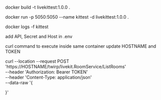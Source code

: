 docker build -t livekittest:1.0.0 .

docker run -p 5050:5050 --name kittest -d livekittest:1.0.0 .

docker logs -f kittest

add API, Secret and Host in .env

curl command to execute inside same container update HOSTNAME and TOKEN

curl --location --request POST 'https://HOSTNAME/twirp/livekit.RoomService/ListRooms' \
--header 'Authorization: Bearer TOKEN' \
--header 'Content-Type: application/json' \
--data-raw '{
    
}'


